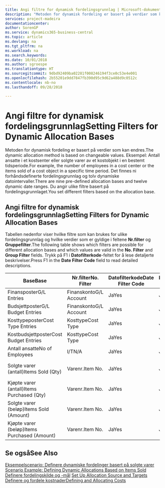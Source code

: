 ```yaml
---
title: Angi filtre for dynamisk fordelingsgrunnlag | Microsoft-dokumentasjon
description: "Metoden for dynamisk fordeling er basert på verdier som kan endres. Eksempel: Antall ansatte i et kostsenter eller solgte varer av et kostobjekt i en bestemt tidsperiode. Det finnes ni forhåndsdefinerte fordelingsgrunnlag og tolv dynamiske datointervaller. Du angir ulike filtre basert på fordelingsgrunnlaget."
services: project-madeira
documentationcenter: 
author: SorenGP
ms.service: dynamics365-business-central
ms.topic: article
ms.devlang: na
ms.tgt_pltfrm: na
ms.workload: na
ms.search.keywords: 
ms.date: 10/01/2018
ms.author: sgroespe
ms.translationtype: HT
ms.sourcegitcommit: 9dbd92409ba02281f008246194f3ce0c53e4e001
ms.openlocfilehash: 2b55201e9dd7847fb390d95c9d62a488d9c0512c
ms.contentlocale: nb-no
ms.lasthandoff: 09/28/2018

---
```

# <a name="setting-filters-for-dynamic-allocation-bases"></a><span data-ttu-id="39d1d-106">Angi filtre for dynamisk fordelingsgrunnlag</span><span class="sxs-lookup"><span data-stu-id="39d1d-106">Setting Filters for Dynamic Allocation Bases</span></span>
<span data-ttu-id="39d1d-107">Metoden for dynamisk fordeling er basert på verdier som kan endres.</span><span class="sxs-lookup"><span data-stu-id="39d1d-107">The dynamic allocation method is based on changeable values.</span></span> <span data-ttu-id="39d1d-108">Eksempel: Antall ansatte i et kostsenter eller solgte varer av et kostobjekt i en bestemt tidsperiode.</span><span class="sxs-lookup"><span data-stu-id="39d1d-108">For example, the number of employees in a cost center or the items sold of a cost object in a specific time period.</span></span> <span data-ttu-id="39d1d-109">Det finnes ni forhåndsdefinerte fordelingsgrunnlag og tolv dynamiske datointervaller.</span><span class="sxs-lookup"><span data-stu-id="39d1d-109">There are nine pre-defined allocation bases and twelve dynamic date ranges.</span></span> <span data-ttu-id="39d1d-110">Du angir ulike filtre basert på fordelingsgrunnlaget.</span><span class="sxs-lookup"><span data-stu-id="39d1d-110">You set different filters based on the allocation base.</span></span>  

## <a name="setting-filters-for-dynamic-allocation-bases"></a><span data-ttu-id="39d1d-111">Angi filtre for dynamisk fordelingsgrunnlag</span><span class="sxs-lookup"><span data-stu-id="39d1d-111">Setting Filters for Dynamic Allocation Bases</span></span>  
 <span data-ttu-id="39d1d-112">Tabellen nedenfor viser hvilke filtre som kan brukes for ulike fordelingsgrunnlag og hvilke verdier som er gyldige i feltene **Nr.filter** og **Gruppefilter**.</span><span class="sxs-lookup"><span data-stu-id="39d1d-112">The following table shows which filters are possible for different allocation bases and which values are valid in the **No. Filter** and **Group Filter** fields.</span></span> <span data-ttu-id="39d1d-113">Trykk på F1 i **Datofilterkode**-feltet for å lese detaljerte beskrivelser.</span><span class="sxs-lookup"><span data-stu-id="39d1d-113">Press F1 in the **Date Filter Code** field to read detailed descriptions.</span></span>  

|<span data-ttu-id="39d1d-114">**Base**</span><span class="sxs-lookup"><span data-stu-id="39d1d-114">**Base**</span></span>|<span data-ttu-id="39d1d-115">**Nr.filter**</span><span class="sxs-lookup"><span data-stu-id="39d1d-115">**No. Filter**</span></span>|<span data-ttu-id="39d1d-116">**Datofilterkode**</span><span class="sxs-lookup"><span data-stu-id="39d1d-116">**Date Filter Code**</span></span>|<span data-ttu-id="39d1d-117">**Kostsenterfilter**</span><span class="sxs-lookup"><span data-stu-id="39d1d-117">**Cost Center Filter**</span></span>|<span data-ttu-id="39d1d-118">**Kostobjektfilter**</span><span class="sxs-lookup"><span data-stu-id="39d1d-118">**Cost Object Filter**</span></span>|<span data-ttu-id="39d1d-119">**Gruppefilter**</span><span class="sxs-lookup"><span data-stu-id="39d1d-119">**Group Filter**</span></span>|  
|--------------|----------------------------------------|----------------------------------------------|------------------------------------------------|------------------------------------------------|------------------------------------------|  
|<span data-ttu-id="39d1d-120">Finansposter</span><span class="sxs-lookup"><span data-stu-id="39d1d-120">G/L Entries</span></span>|<span data-ttu-id="39d1d-121">Finanskonto</span><span class="sxs-lookup"><span data-stu-id="39d1d-121">G/L Account</span></span>|<span data-ttu-id="39d1d-122">Ja</span><span class="sxs-lookup"><span data-stu-id="39d1d-122">Yes</span></span>|<span data-ttu-id="39d1d-123">Ja</span><span class="sxs-lookup"><span data-stu-id="39d1d-123">Yes</span></span>|<span data-ttu-id="39d1d-124">Ja</span><span class="sxs-lookup"><span data-stu-id="39d1d-124">Yes</span></span>|<span data-ttu-id="39d1d-125">I/T</span><span class="sxs-lookup"><span data-stu-id="39d1d-125">N/A</span></span>|  
|<span data-ttu-id="39d1d-126">Budsjettposter</span><span class="sxs-lookup"><span data-stu-id="39d1d-126">G/L Budget Entries</span></span>|<span data-ttu-id="39d1d-127">Finanskonto</span><span class="sxs-lookup"><span data-stu-id="39d1d-127">G/L Account</span></span>|<span data-ttu-id="39d1d-128">Ja</span><span class="sxs-lookup"><span data-stu-id="39d1d-128">Yes</span></span>|<span data-ttu-id="39d1d-129">Ja</span><span class="sxs-lookup"><span data-stu-id="39d1d-129">Yes</span></span>|<span data-ttu-id="39d1d-130">Ja</span><span class="sxs-lookup"><span data-stu-id="39d1d-130">Yes</span></span>|<span data-ttu-id="39d1d-131">Budsjettnavn</span><span class="sxs-lookup"><span data-stu-id="39d1d-131">G/L Budget Name</span></span>|  
|<span data-ttu-id="39d1d-132">Kosttypeposter</span><span class="sxs-lookup"><span data-stu-id="39d1d-132">Cost Type Entries</span></span>|<span data-ttu-id="39d1d-133">Kosttype</span><span class="sxs-lookup"><span data-stu-id="39d1d-133">Cost Type</span></span>|<span data-ttu-id="39d1d-134">Ja</span><span class="sxs-lookup"><span data-stu-id="39d1d-134">Yes</span></span>|<span data-ttu-id="39d1d-135">Ja</span><span class="sxs-lookup"><span data-stu-id="39d1d-135">Yes</span></span>|<span data-ttu-id="39d1d-136">Ja</span><span class="sxs-lookup"><span data-stu-id="39d1d-136">Yes</span></span>|<span data-ttu-id="39d1d-137">I/T</span><span class="sxs-lookup"><span data-stu-id="39d1d-137">N/A</span></span>|  
|<span data-ttu-id="39d1d-138">Kostbudsjettposter</span><span class="sxs-lookup"><span data-stu-id="39d1d-138">Cost Budget Entries</span></span>|<span data-ttu-id="39d1d-139">Kosttype</span><span class="sxs-lookup"><span data-stu-id="39d1d-139">Cost Type</span></span>|<span data-ttu-id="39d1d-140">Ja</span><span class="sxs-lookup"><span data-stu-id="39d1d-140">Yes</span></span>|<span data-ttu-id="39d1d-141">Ja</span><span class="sxs-lookup"><span data-stu-id="39d1d-141">Yes</span></span>|<span data-ttu-id="39d1d-142">Ja</span><span class="sxs-lookup"><span data-stu-id="39d1d-142">Yes</span></span>|<span data-ttu-id="39d1d-143">Budsjettnavn</span><span class="sxs-lookup"><span data-stu-id="39d1d-143">Budget Name</span></span>|  
|<span data-ttu-id="39d1d-144">Antall ansatte</span><span class="sxs-lookup"><span data-stu-id="39d1d-144">No of Employees</span></span>|<span data-ttu-id="39d1d-145">I/T</span><span class="sxs-lookup"><span data-stu-id="39d1d-145">N/A</span></span>|<span data-ttu-id="39d1d-146">Ja</span><span class="sxs-lookup"><span data-stu-id="39d1d-146">Yes</span></span>|<span data-ttu-id="39d1d-147">Ja</span><span class="sxs-lookup"><span data-stu-id="39d1d-147">Yes</span></span>|<span data-ttu-id="39d1d-148">Ja</span><span class="sxs-lookup"><span data-stu-id="39d1d-148">Yes</span></span>|<span data-ttu-id="39d1d-149">I/T</span><span class="sxs-lookup"><span data-stu-id="39d1d-149">N/A</span></span>|  
|<span data-ttu-id="39d1d-150">Solgte varer (antall)</span><span class="sxs-lookup"><span data-stu-id="39d1d-150">Items Sold (Qty)</span></span>|<span data-ttu-id="39d1d-151">Varenr.</span><span class="sxs-lookup"><span data-stu-id="39d1d-151">Item No.</span></span>|<span data-ttu-id="39d1d-152">Ja</span><span class="sxs-lookup"><span data-stu-id="39d1d-152">Yes</span></span>|<span data-ttu-id="39d1d-153">Ja</span><span class="sxs-lookup"><span data-stu-id="39d1d-153">Yes</span></span>|<span data-ttu-id="39d1d-154">Ja</span><span class="sxs-lookup"><span data-stu-id="39d1d-154">Yes</span></span>|<span data-ttu-id="39d1d-155">Bokføringsgruppe - lager</span><span class="sxs-lookup"><span data-stu-id="39d1d-155">Inventory Posting Group</span></span>|  
|<span data-ttu-id="39d1d-156">Kjøpte varer (antall)</span><span class="sxs-lookup"><span data-stu-id="39d1d-156">Items Purchased (Qty)</span></span>|<span data-ttu-id="39d1d-157">Varenr.</span><span class="sxs-lookup"><span data-stu-id="39d1d-157">Item No.</span></span>|<span data-ttu-id="39d1d-158">Ja</span><span class="sxs-lookup"><span data-stu-id="39d1d-158">Yes</span></span>|<span data-ttu-id="39d1d-159">Ja</span><span class="sxs-lookup"><span data-stu-id="39d1d-159">Yes</span></span>|<span data-ttu-id="39d1d-160">Ja</span><span class="sxs-lookup"><span data-stu-id="39d1d-160">Yes</span></span>|<span data-ttu-id="39d1d-161">Bokføringsgruppe - lager</span><span class="sxs-lookup"><span data-stu-id="39d1d-161">Inventory Posting Group</span></span>|  
|<span data-ttu-id="39d1d-162">Solgte varer (beløp)</span><span class="sxs-lookup"><span data-stu-id="39d1d-162">Items Sold (Amount)</span></span>|<span data-ttu-id="39d1d-163">Varenr.</span><span class="sxs-lookup"><span data-stu-id="39d1d-163">Item No.</span></span>|<span data-ttu-id="39d1d-164">Ja</span><span class="sxs-lookup"><span data-stu-id="39d1d-164">Yes</span></span>|<span data-ttu-id="39d1d-165">Ja</span><span class="sxs-lookup"><span data-stu-id="39d1d-165">Yes</span></span>|<span data-ttu-id="39d1d-166">Ja</span><span class="sxs-lookup"><span data-stu-id="39d1d-166">Yes</span></span>|<span data-ttu-id="39d1d-167">Bokføringsgruppe - lager</span><span class="sxs-lookup"><span data-stu-id="39d1d-167">Inventory Posting Group</span></span>|  
|<span data-ttu-id="39d1d-168">Kjøpte varer (beløp)</span><span class="sxs-lookup"><span data-stu-id="39d1d-168">Items Purchased (Amount)</span></span>|<span data-ttu-id="39d1d-169">Varenr.</span><span class="sxs-lookup"><span data-stu-id="39d1d-169">Item No.</span></span>|<span data-ttu-id="39d1d-170">Ja</span><span class="sxs-lookup"><span data-stu-id="39d1d-170">Yes</span></span>|<span data-ttu-id="39d1d-171">Ja</span><span class="sxs-lookup"><span data-stu-id="39d1d-171">Yes</span></span>|<span data-ttu-id="39d1d-172">Ja</span><span class="sxs-lookup"><span data-stu-id="39d1d-172">Yes</span></span>|<span data-ttu-id="39d1d-173">Bokføringsgruppe - lager</span><span class="sxs-lookup"><span data-stu-id="39d1d-173">Inventory Posting Group</span></span>|  

## <a name="see-also"></a><span data-ttu-id="39d1d-174">Se også</span><span class="sxs-lookup"><span data-stu-id="39d1d-174">See Also</span></span>  
 <span data-ttu-id="39d1d-175">[Eksempelscenario: Definere dynamiske fordelinger basert på solgte varer](finance-scenario-example-defining-dynamic-allocations-based-on-items-sold.md) </span><span class="sxs-lookup"><span data-stu-id="39d1d-175">[Scenario Example: Defining Dynamic Allocations Based on Items Sold](finance-scenario-example-defining-dynamic-allocations-based-on-items-sold.md) </span></span>  
 <span data-ttu-id="39d1d-176">[Definere fordelingskilde og -mål](finance-how-to-set-up-allocation-source-and-targets.md) </span><span class="sxs-lookup"><span data-stu-id="39d1d-176">[Set Up Allocation Source and Targets](finance-how-to-set-up-allocation-source-and-targets.md) </span></span>  
 [<span data-ttu-id="39d1d-177">Definere og fordele kostnader</span><span class="sxs-lookup"><span data-stu-id="39d1d-177">Defining and Allocating Costs</span></span>](finance-define-and-allocate-costs.md)

